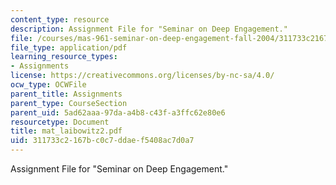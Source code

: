 ```yaml
---
content_type: resource
description: Assignment File for "Seminar on Deep Engagement."
file: /courses/mas-961-seminar-on-deep-engagement-fall-2004/311733c2167bc0c7ddaef5408ac7d0a7_mat_laibowitz2.pdf
file_type: application/pdf
learning_resource_types:
- Assignments
license: https://creativecommons.org/licenses/by-nc-sa/4.0/
ocw_type: OCWFile
parent_title: Assignments
parent_type: CourseSection
parent_uid: 5ad62aaa-97da-a4b8-c43f-a3ffc62e80e6
resourcetype: Document
title: mat_laibowitz2.pdf
uid: 311733c2-167b-c0c7-ddae-f5408ac7d0a7
---
```

Assignment File for "Seminar on Deep Engagement."